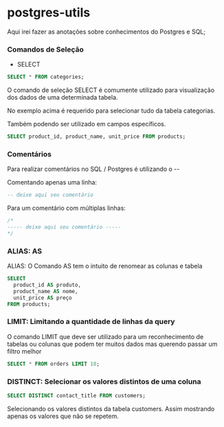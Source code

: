 # postgres-utils

Aqui irei fazer as anotações sobre conhecimentos do Postgres e SQL;

### Comandos de Seleção

- SELECT

```sql
SELECT * FROM categories;
```

O comando de seleção SELECT é comumente utilizado para visualização dos dados de uma determinada tabela.

No exemplo acima é requerido para selecionar tudo da tabela categorias.

Também podendo ser utilizado em campos específicos.

```sql
SELECT product_id, product_name, unit_price FROM products;
```

### Comentários

Para realizar comentários no SQL / Postgres é utilizando o --

Comentando apenas uma linha:

```sql
-- deixe aqui seu comentário
```

Para um comentário com múltiplas linhas:

```sql
/*
----- deixe aqui seu comentário -----
*/
```

### ALIAS: AS

ALIAS: O Comando AS tem o intuito de renomear as colunas e tabela

```sql
SELECT
  product_id AS produto,
  product_name AS nome,
  unit_price AS preço
FROM products;
```

### LIMIT: Limitando a quantidade de linhas da query

O comando LIMIT que deve ser utilizado para um reconhecimento de tabelas ou colunas que podem ter muitos dados mas querendo passar um filtro melhor

```sql
SELECT * FROM orders LIMIT 10;
```

### DISTINCT: Selecionar os valores distintos de uma coluna

```sql
SELECT DISTINCT contact_title FROM customers;
```
Selecionando os valores distintos da tabela customers. Assim mostrando apenas os valores que não se repetem.